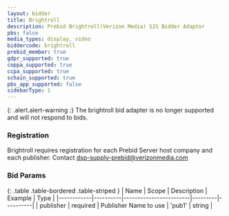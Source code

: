 ```yaml
---
layout: bidder
title: Brightroll
description: Prebid Brightroll(Verizon Media) S2S Bidder Adaptor
pbs: false
media_types: display, video
biddercode: brightroll
prebid_member: true
gdpr_supported: true
coppa_supported: true
ccpa_supported: true
schain_supported: true
pbs_app_supported: false
sidebarType: 1
---
```


{: .alert.alert-warning :}
The brightroll bid adapter is no longer supported and will not respond to bids.

### Registration

Brightroll requires registration for each Prebid Server host company
and each publisher. Contact <dsp-supply-prebid@verizonmedia.com>

### Bid Params

{: .table .table-bordered .table-striped }
| Name       | Scope    | Description            | Example | Type     |
|------------|----------|------------------------|---------|----------|
| publisher | required | Publisher Name to use | 'pub1' | string |
